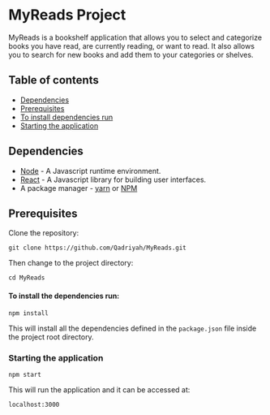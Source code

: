 # MyReads Project

MyReads is a bookshelf application that allows you to select and categorize books you have read, are currently reading, or want to read. It also allows you to search for new books and add them to your categories or shelves.

## Table of contents

- [Dependencies](#dependencies)
- [Prerequisites](#prerequisites)
- [To install dependencies run](#to-install-the-dependencies-run)
- [Starting the application](#starting-the-application)

## Dependencies

- [Node](https://nodejs.org/en/download/) - A Javascript runtime environment.
- [React](https://github.com/facebook/create-react-app) - A Javascript library for building user interfaces.
- A package manager - [yarn](https://yarnpkg.com/lang/en/) or [NPM](https://www.npmjs.com/)

## Prerequisites

Clone the repository:

```
git clone https://github.com/Qadriyah/MyReads.git
```

Then change to the project directory:

```
cd MyReads
```

#### To install the dependencies run:

```
npm install
```

This will install all the dependencies defined in the `package.json` file inside the project root directory.

### Starting the application

```
npm start
```

This will run the application and it can be accessed at:

```
localhost:3000
```
